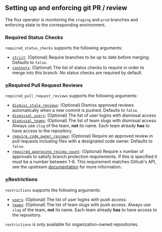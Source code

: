 ## Setting up and enforcing git PR / review

The flux operator is monitoring the `staging` and `prod` branches and enforcing state to the corresponding environment.

### Required Status Checks

`required_status_checks`  supports the following arguments:

-   [`strict`](https://www.terraform.io/docs/providers/github/r/branch_protection.html#strict): (Optional) Require branches to be up to date before merging. Defaults to  `false`.
-   [`contexts`](https://www.terraform.io/docs/providers/github/r/branch_protection.html#contexts): (Optional) The list of status checks to require in order to merge into this branch. No status checks are required by default.

### [»](https://www.terraform.io/docs/providers/github/r/branch_protection.html#required-pull-request-reviews)Required Pull Request Reviews

`required_pull_request_reviews`  supports the following arguments:

-   [`dismiss_stale_reviews`](https://www.terraform.io/docs/providers/github/r/branch_protection.html#dismiss_stale_reviews): (Optional) Dismiss approved reviews automatically when a new commit is pushed. Defaults to  `false`.
-   [`dismissal_users`](https://www.terraform.io/docs/providers/github/r/branch_protection.html#dismissal_users): (Optional) The list of user logins with dismissal access
-   [`dismissal_teams`](https://www.terraform.io/docs/providers/github/r/branch_protection.html#dismissal_teams): (Optional) The list of team slugs with dismissal access. Always use  `slug`  of the team,  **not**  its name. Each team already  **has**  to have access to the repository.
-   [`require_code_owner_reviews`](https://www.terraform.io/docs/providers/github/r/branch_protection.html#require_code_owner_reviews): (Optional) Require an approved review in pull requests including files with a designated code owner. Defaults to  `false`.
-   [`required_approving_review_count`](https://www.terraform.io/docs/providers/github/r/branch_protection.html#required_approving_review_count): (Optional) Require x number of approvals to satisfy branch protection requirements. If this is specified it must be a number between 1-6. This requirement matches Github's API, see the upstream  [documentation](https://developer.github.com/v3/repos/branches/#parameters-1)  for more information.

### [»](https://www.terraform.io/docs/providers/github/r/branch_protection.html#restrictions-1)Restrictions

`restrictions`  supports the following arguments:

-   [`users`](https://www.terraform.io/docs/providers/github/r/branch_protection.html#users): (Optional) The list of user logins with push access.
-   [`teams`](https://www.terraform.io/docs/providers/github/r/branch_protection.html#teams): (Optional) The list of team slugs with push access. Always use  `slug`  of the team,  **not**  its name. Each team already  **has**  to have access to the repository.

`restrictions`  is only available for organization-owned repositories.
